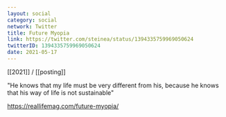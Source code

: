 ```yaml
---
layout: social
category: social
network: Twitter
title: Future Myopia
link: https://twitter.com/steinea/status/1394335759969050624
twitterID: 1394335759969050624
date: 2021-05-17
---
```


[[2021]] / [[posting]]

"He knows that my life must be very different from his, because he knows that his way of life is not sustainable"

<https://reallifemag.com/future-myopia/>
